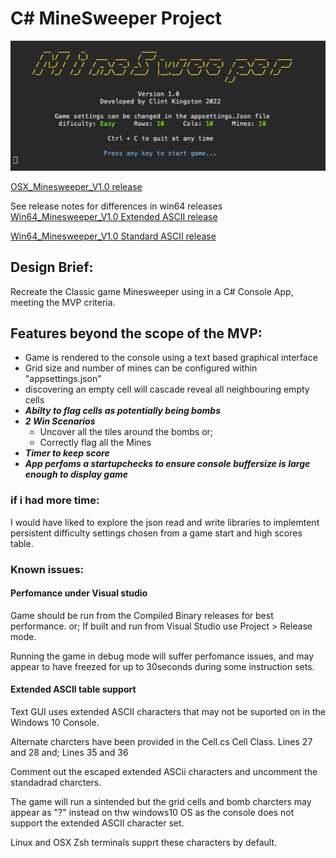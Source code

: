 # C# MineSweeper Project
![Title](https://github.com/Clint-WooliesX/MineSweeper/raw/master/images/MineSweeper.png "Title")

[OSX_Minesweeper_V1.0 release](https://github.com/Clint-WooliesX/MineSweeper/releases/tag/OSX)

See release notes for differences in win64 releases
[Win64_Minesweeper_V1.0 Extended ASCII release](https://github.com/Clint-WooliesX/MineSweeper/releases/tag/Win64extascii)

[Win64_Minesweeper_V1.0 Standard ASCII release](https://github.com/Clint-WooliesX/MineSweeper/releases/tag/Win64)

## Design Brief:
Recreate the Classic game Minesweeper using in a C# Console App, meeting the MVP criteria.

## Features beyond the scope of the MVP:
* Game is rendered to the console using a text based graphical interface
* Grid size  and number of mines can be configured within "appsettings.json"
* discovering  an empty cell will cascade reveal all neighbouring empty cells
* ***Abilty to flag cells as potentially being bombs***
* ***2 Win Scenarios***
  * Uncover all the tiles around the bombs or;
  * Correctly flag all the Mines
* ***Timer to keep score***
* ***App perfoms a startupchecks to ensure console buffersize is large enough to display game***

### if i had more time:
I would have liked to explore the json read and write libraries to implemtent persistent difficulty settings chosen from a game start and high scores table.

### Known issues:
#### Perfomance under Visual studio
Game should be run from the Compiled Binary releases for best performance.
or;
If built and run from Visual Studio use Project > Release mode.

Running the game in debug mode will suffer perfomance issues, and may appear to have freezed for up to 30seconds during some instruction sets.

#### Extended ASCII table support
Text GUI uses extended ASCII characters that may not be suported on in the Windows 10 Console.

Alternate charcters have been provided in the Cell.cs Cell Class.
Lines 27 and 28
and;
Lines 35 and 36

Comment out the escaped extended ASCii characters and uncomment the standadrad charcters.

The game will run a sintended but the grid cells and bomb charcters may appear as "?" instead on thw windows10 OS as the console does not support the extended ASCII character set.

Linux and OSX Zsh terminals supprt these characters by default.




